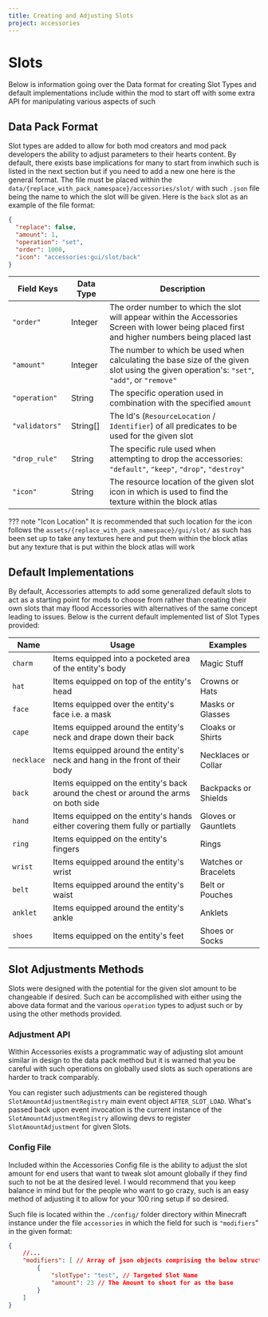 ```yaml
---
title: Creating and Adjusting Slots
project: accessories
---
```


# Slots

Below is information going over the Data format for creating Slot Types and default implementations include within the mod to start off with some extra API for manipulating various aspects of such

## Data Pack Format

Slot types are added to allow for both mod creators and mod pack developers the ability to adjust parameters to their hearts content. By default, there exists base implications for many to start from inwhich such is listed in the next section but if you need to add a new one here is the general format. The file must be placed within the `data/{replace_with_pack_namespace}/accessories/slot/` with such `.json` file being the name to which the slot will be given. Here is the `back` slot as an example of the file format:

```json
{
  "replace": false,
  "amount": 1,
  "operation": "set",
  "order": 1000,
  "icon": "accessories:gui/slot/back"
}
```

| <div style="width:102px">Field Keys</div> | Data Type | Description |
|--|--|--|
| `"order"` | Integer | The order number to which the slot will appear within the Accessories Screen with lower being placed first and higher numbers being placed last |
| `"amount"` | Integer | The number to which be used when calculating the base size of the given slot using the given operation's: `"set"`, `"add"`, or `"remove"` |
| `"operation"` | String | The specific operation used in combination with the specified `amount` |
| `"validators"` | String[] | The Id's (`ResourceLocation` / `Identifier`) of all predicates to be used for the given slot |
| `"drop_rule"` | String | The specific rule used when attempting to drop the accessories: `"default"`, `"keep"`, `"drop"`, `"destroy"` |
| `"icon"` | String | The resource location of the given slot icon in which is used to find the texture within the block atlas |

??? note "Icon Location"
    It is recommended that such location for the icon follows the `assets/{replace_with_pack_namespace}/gui/slot/` as such has been set up to take any textures here and put them within the block atlas but any texture that is put within the block atlas will work

## Default Implementations

By default, Accessories attempts to add some generalized default slots to act as a starting point for mods to choose from rather than creating their own slots that may flood Accessories with alternatives of the same concept leading to issues. Below is the current default implemented list of Slot Types provided:

| Name | Usage | Examples |
|--|--|--|
| `charm` | Items equipped into a pocketed area of the entity's body | Magic Stuff |
| `hat` | Items equipped on top of the entity's head | Crowns or Hats |
| `face` | Items equipped over the entity's face i.e. a mask | Masks or Glasses |
| `cape` | Items equipped around the entity's neck and drape down their back | Cloaks or Shirts |
| `necklace` | Items equipped around the entity's neck and hang in the front of their body | Necklaces or Collar |
| `back` | Items equipped on the entity's back around the chest or around the arms on both side | Backpacks or Shields |
| `hand` | Items equipped on the entity's hands either covering them fully or partially | Gloves or Gauntlets |
| `ring` | Items equipped on the entity's fingers | Rings |
| `wrist` | Items equipped around the entity's wrist | Watches or Bracelets |
| `belt` | Items equipped around the entity's waist | Belt or Pouches |
| `anklet` | Items equipped around the entity's ankle | Anklets |
| `shoes` | Items equipped on the entity's feet | Shoes or Socks |

## Slot Adjustments Methods

Slots were designed with the potential for the given slot amount to be changeable if desired. Such can be accomplished with either using the above data format and the various `operation` types to adjust such or by using the other methods provided.

### Adjustment API

Within Accessories exists a programmatic way of adjusting slot amount similar in design to the data pack method but it is warned that you be careful with such operations on globally used slots as such operations are harder to track comparably. 

You can register such adjustments can be registered though `SlotAmountAdjustmentRegistry` main event object `AFTER_SLOT_LOAD`. What's passed back upon event invocation is the current instance of the `SlotAmountAdjustmentRegistry` allowing devs to register `SlotAmountAdjustment` for given Slots.

### Config File

Included within the Accessories Config file is the ability to adjust the slot amount for end users that want to tweak slot amount globally if they find such to not be at the desired level. I would recommend that you keep balance in mind but for the people who want to go crazy, such is an easy method of adjusting it to allow for your 100 ring setup if so desired.

Such file is located within the `./config/` folder directory within Minecraft instance under the file `accessories` in which the field for such is `"modifiers`" in the given format:

```json
{
	//...
	"modifiers": [ // Array of json objects comprising the below structure
		{
			"slotType": "test", // Targeted Slot Name
			"amount": 23 // The Amount to shoot for as the base
		}
	]
}
```

